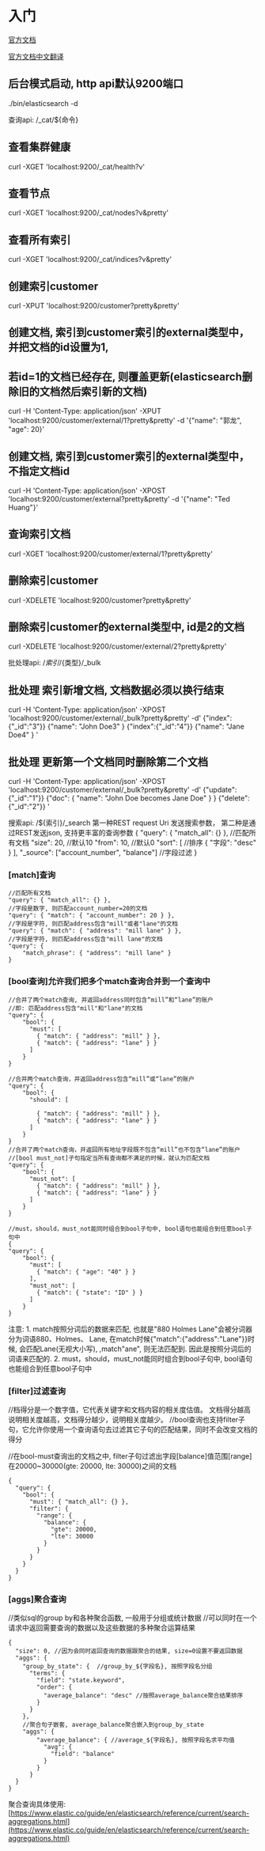 # 入门

[官方文档](https://www.elastic.co/guide/en/elasticsearch/reference/6.5/getting-started.html)

[官方文档中文翻译](https://github.com/13428282016/elasticsearch-CN/wiki/es-gettting-started#%E6%89%A7%E8%A1%8C%E8%BF%87%E6%BB%A4executing-filters)

## 后台模式启动, http api默认9200端口

./bin/elasticsearch -d

查询api: /\_cat/${命令}

## 查看集群健康

curl -XGET 'localhost:9200/\_cat/health?v'

## 查看节点

curl -XGET 'localhost:9200/\_cat/nodes?v&pretty'

## 查看所有索引

curl -XGET 'localhost:9200/\_cat/indices?v&pretty'

## 创建索引customer

curl -XPUT 'localhost:9200/customer?pretty&pretty'

## 创建文档, 索引到customer索引的external类型中，并把文档的id设置为1,

## 若id=1的文档已经存在, 则覆盖更新\(elasticsearch删除旧的文档然后索引新的文档\)

curl -H 'Content-Type: application/json' -XPUT 'localhost:9200/customer/external/1?pretty&pretty' -d '{"name": "郭龙", "age": 20}'

## 创建文档, 索引到customer索引的external类型中，不指定文档id

curl -H 'Content-Type: application/json' -XPOST 'localhost:9200/customer/external?pretty&pretty' -d '{"name": "Ted Huang"}'

## 查询索引文档

curl -XGET 'localhost:9200/customer/external/1?pretty&pretty'

## 删除索引customer

curl -XDELETE 'localhost:9200/customer?pretty&pretty'

## 删除索引customer的external类型中, id是2的文档

curl -XDELETE 'localhost:9200/customer/external/2?pretty&pretty'

批处理api: /${索引}/${类型}/\_bulk

## 批处理 索引新增文档, 文档数据必须以换行结束

curl -H 'Content-Type: application/json' -XPOST 'localhost:9200/customer/external/\_bulk?pretty&pretty' -d' {"index":{"\_id":"3"}} {"name": "John Doe3" } {"index":{"\_id":"4"}} {"name": "Jane Doe4" } '

## 批处理 更新第一个文档同时删除第二个文档

curl -H 'Content-Type: application/json' -XPOST 'localhost:9200/customer/external/\_bulk?pretty&pretty' -d' {"update":{"\_id":"1"}} {"doc": { "name": "John Doe becomes Jane Doe" } } {"delete":{"\_id":"2"}} '

搜索api: /${索引}/\_search 第一种REST request Uri 发送搜索参数， 第二种是通过REST发送json, 支持更丰富的查询参数 { "query": { "match\_all": {} }, //匹配所有文档 "size": 20, //默认10 "from": 10, //默认0 "sort": \[ //排序 { "字段": "desc" } \], "\_source": \["account\_number", "balance"\] //字段过滤 }

### \[match\]查询

```text
//匹配所有文档
"query": { "match_all": {} }, 
//字段是数字, 则匹配account_number=20的文档
"query": { "match": { "account_number": 20 } }, 
//字段是字符, 则匹配address包含"mill"或者"lane"的文档
"query": { "match": { "address": "mill lane" } }, 
//字段是字符, 则匹配address包含"mill lane"的文档
"query": { 
    "match_phrase": { "address": "mill lane" } 
}
```

### \[bool查询\]允许我们把多个match查询合并到一个查询中

```text
//合并了两个match查询, 并返回address同时包含“mill”和“lane”的账户
//即: 匹配address包含"mill"和"lane"的文档    
"query": {
    "bool": {
      "must": [
        { "match": { "address": "mill" } },
        { "match": { "address": "lane" } } 
      ]
    }
}

//合并两个match查询，并返回address包含“mill”或“lane”的账户
"query": {
    "bool": {
      "should": [

        { "match": { "address": "mill" } },
        { "match": { "address": "lane" } }
      ]
    }
}
//合并了两个match查询，并返回所有地址字段既不包含“mill”也不包含“lane”的账户
//[bool must_not]子句指定当所有查询都不满足的时候，就认为匹配文档    
"query": {
    "bool": {
      "must_not": [
        { "match": { "address": "mill" } },
        { "match": { "address": "lane" } }
      ]
    }
}

//must，should，must_not能同时组合到bool子句中, bool语句也能组合到任意bool子句中
{
"query": {
    "bool": {
      "must": [
        { "match": { "age": "40" } }
      ],
      "must_not": [
        { "match": { "state": "ID" } }
      ]
    }
}
```

注意: 1. match按照分词后的数据来匹配, 也就是"880 Holmes Lane"会被分词器分为词语880、Holmes、 Lane, 在match时候{"match":{"address":"Lane"}}时候, 会匹配Lane\(无视大小写\), ,match"ane", 则无法匹配到. 因此是按照分词后的词语来匹配的. 2. must，should，must\_not能同时组合到bool子句中, bool语句也能组合到任意bool子句中

### \[filter\]过滤查询

//档得分是一个数字值，它代表关键字和文档内容的相关度估值。 文档得分越高说明相关度越高，文档得分越少，说明相关度越少。 //bool查询也支持filter子句，它允许你使用一个查询语句去过滤其它子句的匹配结果，同时不会改变文档的得分

//在bool-must查询出的文档之中, filter子句过滤出字段\[balance\]值范围\[range\]在20000~30000\(gte: 20000, lte: 30000\)之间的文档

```text
{
  "query": {
    "bool": {
      "must": { "match_all": {} },
      "filter": {
        "range": {
          "balance": {
            "gte": 20000,
            "lte": 30000
          }
        }
      }
    }
  }
}
```

### \[aggs\]聚合查询

//类似sql的group by和各种聚合函数, 一般用于分组或统计数据 //可以同时在一个请求中返回需要查询的数据以及这些数据的多种聚合运算结果

```text
{
  "size": 0, //因为会同时返回查询的数据跟聚合的结果, size=0设置不要返回数据
  "aggs": {
    "group_by_state": {  //group_by_${字段名}, 按照字段名分组
      "terms": {
        "field": "state.keyword",
        "order": {
          "average_balance": "desc" //按照average_balance聚合结果排序
        }
      }
    },
    //聚合句子嵌套, average_balance聚合嵌入到group_by_state
    "aggs": {
        "average_balance": { //average_${字段名}, 按照字段名求平均值
          "avg": {
            "field": "balance"
          }
        }
      }
  }
}
```

聚合查询具体使用: [https://www.elastic.co/guide/en/elasticsearch/reference/current/search-aggregations.html](https://www.elastic.co/guide/en/elasticsearch/reference/current/search-aggregations.html)

